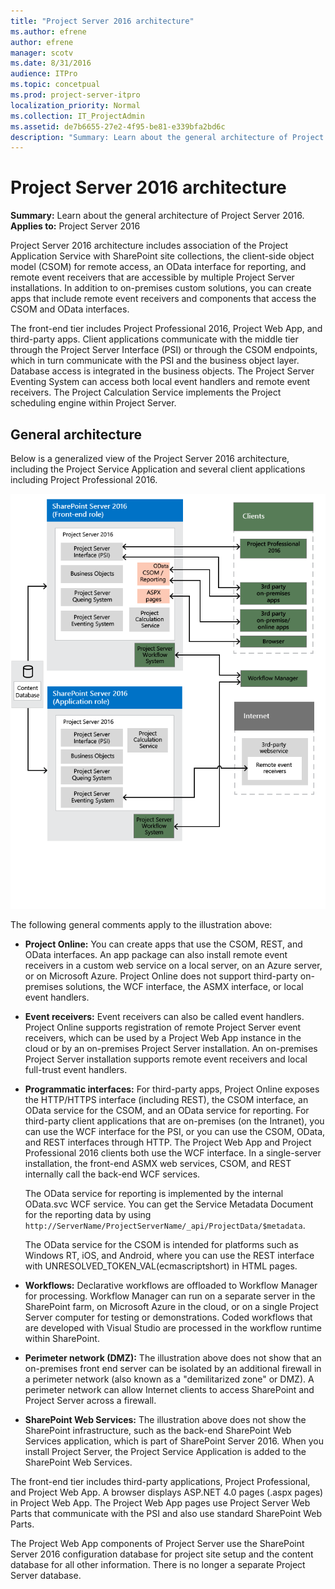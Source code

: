 ```yaml
---
title: "Project Server 2016 architecture"
ms.author: efrene
author: efrene
manager: scotv
ms.date: 8/31/2016
audience: ITPro
ms.topic: concetpual
ms.prod: project-server-itpro
localization_priority: Normal
ms.collection: IT_ProjectAdmin
ms.assetid: de7b6655-27e2-4f95-be81-e339bfa2bd6c
description: "Summary: Learn about the general architecture of Project Server 2016."
---
```


# Project Server 2016 architecture
 
 **Summary:** Learn about the general architecture of Project Server 2016.<br/>
**Applies to:** Project Server 2016
  
Project Server 2016 architecture includes association of the Project Application Service with SharePoint site collections, the client-side object model (CSOM) for remote access, an OData interface for reporting, and remote event receivers that are accessible by multiple Project Server installations. In addition to on-premises custom solutions, you can create apps that include remote event receivers and components that access the CSOM and OData interfaces.
  
The front-end tier includes Project Professional 2016, Project Web App, and third-party apps. Client applications communicate with the middle tier through the Project Server Interface (PSI) or through the CSOM endpoints, which in turn communicate with the PSI and the business object layer. Database access is integrated in the business objects. The Project Server Eventing System can access both local event handlers and remote event receivers. The Project Calculation Service implements the Project scheduling engine within Project Server.
  
## General architecture
<a name="pj15_Architecture_General"> </a>

Below is a generalized view of the Project Server 2016 architecture, including the Project Service Application and several client applications including Project Professional 2016.
  
![Diagram of Project Server 2016 architecture](images/a6b70f8c-b293-49c1-9a53-38cec0a08068.png)
  
The following general comments apply to the illustration above:
  
- **Project Online:** You can create apps that use the CSOM, REST, and OData interfaces. An app package can also install remote event receivers in a custom web service on a local server, on an Azure server, or on Microsoft Azure. Project Online does not support third-party on-premises solutions, the WCF interface, the ASMX interface, or local event handlers.
    
- **Event receivers:** Event receivers can also be called event handlers. Project Online supports registration of remote Project Server event receivers, which can be used by a Project Web App instance in the cloud or by an on-premises Project Server installation. An on-premises Project Server installation supports remote event receivers and local full-trust event handlers.
    
- **Programmatic interfaces:** For third-party apps, Project Online exposes the HTTP/HTTPS interface (including REST), the CSOM interface, an OData service for the CSOM, and an OData service for reporting. For third-party client applications that are on-premises (on the Intranet), you can use the WCF interface for the PSI, or you can use the CSOM, OData, and REST interfaces through HTTP. The Project Web App and Project Professional 2016 clients both use the WCF interface. In a single-server installation, the front-end ASMX web services, CSOM, and REST internally call the back-end WCF services.
    
    The OData service for reporting is implemented by the internal OData.svc WCF service. You can get the Service Metadata Document for the reporting data by using  `http://ServerName/ProjectServerName/_api/ProjectData/$metadata`. 
    
    The OData service for the CSOM is intended for platforms such as Windows RT, iOS, and Android, where you can use the REST interface with UNRESOLVED_TOKEN_VAL(ecmascriptshort) in HTML pages. 
    
- **Workflows:** Declarative workflows are offloaded to Workflow Manager for processing. Workflow Manager can run on a separate server in the SharePoint farm, on Microsoft Azure in the cloud, or on a single Project Server computer for testing or demonstrations. Coded workflows that are developed with Visual Studio are processed in the workflow runtime within SharePoint.
    
- **Perimeter network (DMZ):** The illustration above does not show that an on-premises front end server can be isolated by an additional firewall in a perimeter network (also known as a "demilitarized zone" or DMZ). A perimeter network can allow Internet clients to access SharePoint and Project Server across a firewall.
    
- **SharePoint Web Services:** The illustration above does not show the SharePoint infrastructure, such as the back-end SharePoint Web Services application, which is part of SharePoint Server 2016. When you install Project Server, the Project Service Application is added to the SharePoint Web Services.
    
The front-end tier includes third-party applications, Project Professional, and Project Web App. A browser displays ASP.NET 4.0 pages (.aspx pages) in Project Web App. The Project Web App pages use Project Server Web Parts that communicate with the PSI and also use standard SharePoint Web Parts. 
  
The Project Web App components of Project Server use the SharePoint Server 2016 configuration database for project site setup and the content database for all other information. There is no longer a separate Project Server database.
  


